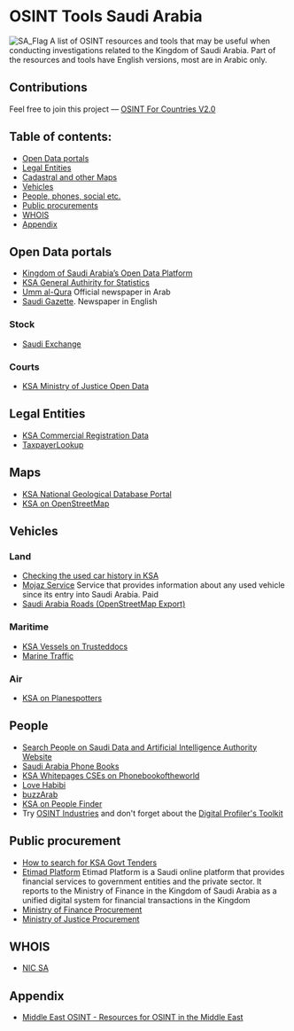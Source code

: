 # OSINT Tools Saudi Arabia
<img src="https://upload.wikimedia.org/wikipedia/commons/thumb/0/0d/Flag_of_Saudi_Arabia.svg/1599px-Flag_of_Saudi_Arabia.svg.png?20230323235445" alt="SA_Flag"/>
A list of OSINT resources and tools that may be useful when conducting investigations related to the Kingdom of Saudi Arabia. Part of the resources and tools have English versions, most are in Arabic only.

## Contributions
Feel free to join this project — [OSINT For Countries V2.0](https://github.com/paulpogoda/OSINT-for-countries-V2.0)

## Table of contents:
 - [Open Data portals](#open-data-portals)
 - [Legal Entities](#legal-entities)
 - [Cadastral and other Maps](#maps)
 - [Vehicles](#vehicles)
 - [People, phones, social etc.](#people)
 - [Public procurements](#public-procurement)
 - [WHOIS](#whois)
 - [Appendix](#appendix)

## Open Data portals
- [Kingdom of Saudi Arabia’s Open Data Platform](https://open.data.gov.sa/en/home)
- [KSA General Authirity for Statistics](https://www.stats.gov.sa/en/)
- [Umm al-Qura](https://www.uqn.gov.sa) Official newspaper in Arab
- [Saudi Gazette](https://www.saudigazette.com.sa). Newspaper in English

### Stock
- [Saudi Exchange](https://www.saudiexchange.sa)

### Courts
- [KSA Ministry of Justice Open Data](https://www.moj.gov.sa/English/opendata/Pages/reports.aspx)

## Legal Entities
- [KSA Commercial Registration Data](https://mc.gov.sa/en/eservices/Pages/ServiceDetails.aspx?sID=91)
- [TaxpayerLookup](https://zatca.gov.sa/en/eServices/Pages/TaxpayerLookup.aspx)

## Maps
- [KSA National Geological Database Portal](https://ngdp.sgs.gov.sa/ngp/)
- [KSA on OpenStreetMap](https://www.openstreetmap.org/#map=5/24.39/45.40)

## Vehicles
### Land
- [Checking the used car history in KSA](https://vehiclereport.me/ksa/vehicle-history)
- [Mojaz Service](https://cartech.sa/en/mojaz-service/) Service that provides information about any used vehicle since its entry into Saudi Arabia. Paid
- [Saudi Arabia Roads (OpenStreetMap Export)](https://data.humdata.org/dataset/hotosm_sau_roads)

### Maritime
- [KSA Vessels on Trusteddocs](https://www.trusteddocks.com/catalog/vessels/country/188-saudi-arabia)
- [Marine Traffic](https://www.marinetraffic.com/en/details/areas/areaId:2783/area:Saudi_Arabia)

### Air
- [KSA on Planespotters](https://www.planespotters.net/country/operators/Saudi-Arabia)

## People 
- [Search People on Saudi Data and Artificial Intelligence Authority Website](https://sdaia.gov.sa/en/Search/Pages/peopleresults.aspx)
- [Saudi Arabia Phone Books](https://www.thisnumber.com/sa)
- [KSA Whitepages CSEs on Phonebookoftheworld](https://phonebookoftheworld.com/saudiarabia/wp/)
- [Love Habibi](https://www.lovehabibi.com/people/saudi-arabia/) 
- [buzzArab](https://www.buzzarab.com/friends//saudi-arabian-friends/)
- [KSA on People Finder](https://www.cce-global.org/search/peoplefinder?regionCode=4&country=SA&certification=GCDF)
- Try [OSINT Industries](https://app.osint.industries) and don't forget about the [Digital Profiler's Toolkit](https://github.com/paulpogoda/Digital-Profiler-s-Toolkit)

## Public procurement
- [How to search for KSA Govt Tenders](https://monshaat.gov.sa/en/node/12748)
- [Etimad Platform](https://portal.etimad.sa/ar-sa/services/servicedetails?ServiceGuid=4b226dda-1617-4a9e-b6dd-5666d985db0e) Etimad Platform is a Saudi online platform that provides financial services to government entities and the private sector. It reports to the Ministry of Finance in the Kingdom of Saudi Arabia as a unified digital system for financial transactions in the Kingdom
- [Ministry of Finance Procurement](https://www.mof.gov.sa/en/tenders/Pages/default.aspx)
- [Ministry of Justice Procurement](https://www.moj.gov.sa/English/Ministry/Pages/tenders.aspx)

## WHOIS
- [NIC SA](https://secure.nic.sa/whois?lang=en)

## Appendix
- [Middle East OSINT - Resources for OSINT in the Middle East](https://start.me/p/jj8Y9a/middle-east-osint)
